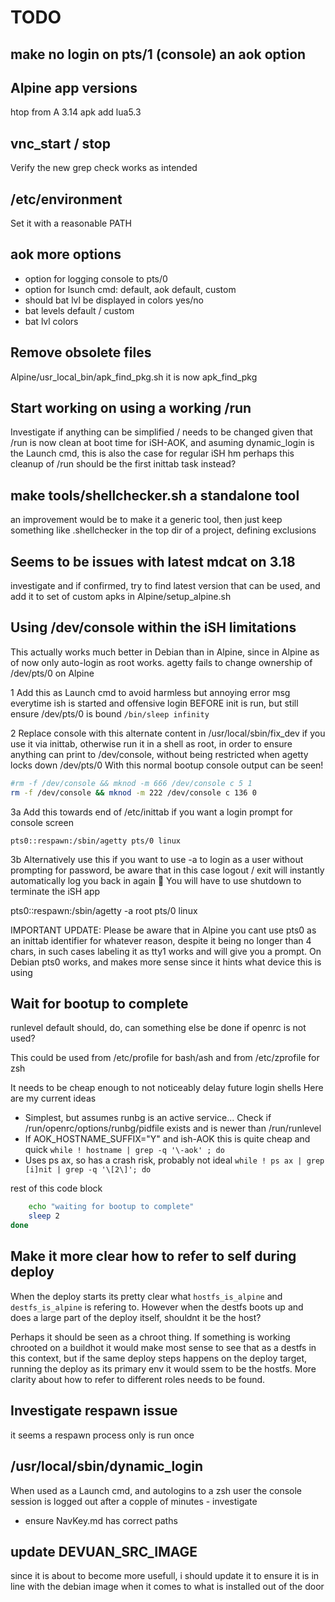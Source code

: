 # TODO

## make no login on pts/1 (console) an aok option

## Alpine app versions

htop from A 3.14
apk add lua5.3

## vnc_start / stop

Verify the new grep check works as intended

## /etc/environment

Set it with a reasonable PATH

## aok more options

- option for logging console to pts/0
- option for lsunch cmd: default, aok default, custom
- should bat lvl be displayed in colors yes/no
- bat levels default / custom
- bat lvl colors

## Remove obsolete files

Alpine/usr_local_bin/apk_find_pkg.sh it is now apk_find_pkg

## Start working on using a working /run

Investigate if anything can be simplified / needs to be changed given
that /run is now clean at boot time for iSH-AOK, and asuming
dynamic_login is the Launch cmd, this is also the case for regular iSH
hm perhaps this cleanup of /run should be the first inittab task instead?

## make tools/shellchecker.sh a standalone tool

an improvement would be to make it a generic tool, then just keep
something like .shellchecker in the top dir of a project, defining
exclusions

## Seems to be issues with latest  mdcat on 3.18

investigate and if confirmed, try to find latest version that can be used, and add it to set of custom apks
in Alpine/setup_alpine.sh

## Using /dev/console within the iSH limitations

This actually works much better in Debian than in Alpine, since in Alpine as of now only auto-login as root works. agetty fails to change ownership of /dev/pts/0 on Alpine

1 Add this as Launch cmd to avoid harmless but annoying error msg everytime ish is started and offensive login BEFORE init is run, but still ensure /dev/pts/0 is bound
`/bin/sleep infinity`

2 Replace console with this alternate content in /usr/local/sbin/fix_dev if you use it via inittab, otherwise  run it in a shell as root, in order to ensure anything can print to
/dev/console, without being restricted when agetty locks down /dev/pts/0
With this normal bootup console output can be seen!

```sh
#rm -f /dev/console && mknod -m 666 /dev/console c 5 1
rm -f /dev/console && mknod -m 222 /dev/console c 136 0
```

3a Add this towards end of /etc/inittab if you want a login prompt for console screen

``` inittab
pts0::respawn:/sbin/agetty pts/0 linux
```

3b Alternatively use this if you want to use -a to login as a user without prompting for password, be aware that in this case logout / exit will instantly automatically log you back in again 🙂  You will have to use shutdown to terminate the iSH app

pts0::respawn:/sbin/agetty -a root pts/0 linux

IMPORTANT UPDATE: Please be aware that in Alpine you cant use pts0 as an inittab identifier for whatever reason, despite it being no longer than 4 chars, in such cases labeling it as tty1 works and will give you a prompt.
On Debian pts0 works, and makes more sense since it hints what device this is using

## Wait for bootup to complete

runlevel default should, do, can something else be done if openrc is not used?

This could be used from /etc/profile for bash/ash and from /etc/zprofile for zsh

It needs to be cheap enough to not noticeably delay future login shells
Here are my current ideas

- Simplest, but assumes runbg is an active service...
Check if /run/openrc/options/runbg/pidfile exists and is newer than /run/runlevel
- If AOK_HOSTNAME_SUFFIX="Y" and ish-AOK this is quite cheap and quick
`while ! hostname | grep -q '\-aok' ; do`
- Uses ps ax, so has a crash risk, probably not ideal
`while ! ps ax | grep [i]nit | grep -q '\[2\]'; do`

rest of this code block

```sh
    echo "waiting for bootup to complete"
    sleep 2
done
```

## Make it more clear how to refer to self during deploy

When the deploy starts its pretty clear what `hostfs_is_alpine` and
`destfs_is_alpine` is refering to. However when the destfs boots up and
does a large part of the deploy itself, shouldnt it be the host?

Perhaps it should be seen as a chroot thing. If something is working
chrooted on a buildhot it would make most sense to see that as a
destfs in this context, but if the same deploy steps happens on the
deploy target, running the deploy as its primary env it would ssem to be
the hostfs. More clarity about how to refer to different roles needs to
be found.

## Investigate respawn issue

it seems a respawn process only is run once

## /usr/local/sbin/dynamic_login

When used as a Launch cmd, and autologins to a zsh user
the console session is logged out after a copple of minutes  - investigate

- ensure NavKey.md has correct paths

## update DEVUAN_SRC_IMAGE

since it is about to become more usefull, i should update it to ensure it is in line with the debian image when it comes to what is installed out of the door
